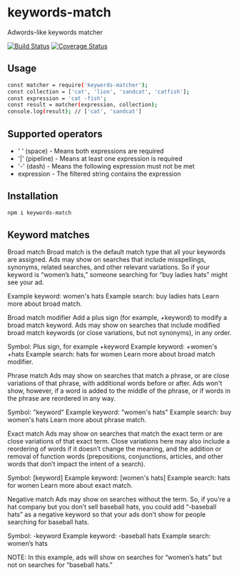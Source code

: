 # keywords-match
Adwords-like keywords matcher

[![Build Status](https://travis-ci.org/DaPulse/keywords-match.svg?branch=master)](https://travis-ci.org/DaPulse/keywords-match)
[![Coverage Status](https://coveralls.io/repos/github/DaPulse/keywords-match/badge.svg?branch=master)](https://coveralls.io/github/DaPulse/keywords-match?branch=master)

## Usage
```sh
const matcher = require('keywords-matcher');
const collection = ['cat', 'lion', 'sandcat', 'catfish'];
const expression = 'cat -fish';
const result = matcher(expression, collection);
console.log(result); // ['cat', 'sandcat']
```
## Supported operators
* ' ' (space) - Means both expressions are required
* '|' (pipeline) - Means at least one expression is required
* '-' (dash) - Means the following expression must not be met
* expression - The filtered string contains the expression

## Installation

```sh
npm i keywords-match
```

## Keyword matches

Broad match
Broad match is the default match type that all your keywords are assigned. Ads may show on searches that include misspellings, synonyms, related searches, and other relevant variations. So if your keyword is “women’s hats,” someone searching for “buy ladies hats” might see your ad. 

Example keyword: women's hats
Example search: buy ladies hats
Learn more about broad match.

Broad match modifier
Add a plus sign (for example, +keyword) to modify a broad match keyword. Ads may show on searches that include modified broad match keywords (or close variations, but not synonyms), in any order.

Symbol: Plus sign, for example +keyword
Example keyword: +women's +hats
Example search: hats for women
Learn more about broad match modifier.

Phrase match
Ads may show on searches that match a phrase, or are close variations of that phrase, with additional words before or after. Ads won't show, however, if a word is added to the middle of the phrase, or if words in the phrase are reordered in any way.

Symbol: "keyword"
Example keyword: "women's hats"
Example search: buy women's hats
Learn more about phrase match.

Exact match
Ads may show on searches that match the exact term or are close variations of that exact term. Close variations here may also include a reordering of words if it doesn’t change the meaning, and the addition or removal of function words (prepositions, conjunctions, articles, and other words that don’t impact the intent of a search).

Symbol: [keyword]
Example keyword: [women's hats]
Example search: hats for women
Learn more about exact match.

Negative match
Ads may show on searches without the term. So, if you’re a hat company but you don’t sell baseball hats, you could add “-baseball hats” as a negative keyword so that your ads don’t show for people searching for baseball hats. 

Symbol: -keyword
Example keyword: -baseball hats
Example search: women’s hats

NOTE: In this example, ads will show on searches for “women’s hats” but not on searches for “baseball hats.”
